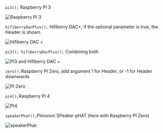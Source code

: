 `pi3();` Raspberry PI 3

![Raspberry PI 3](https://github.com/saarbastler/library.scad/raw/master/doc/raspberrypi.png)

`hifiberryDacPlus();` Hifiberry DAC+, if the optional parameter is true, the Header is shown.

![Hifiberry DAC +](https://github.com/saarbastler/library.scad/raw/master/doc/hifiberrydacplus.png)

`pi3();
hifiberryDacPlus();` Combining both

![PI3 and Hifiberry DAC +](https://github.com/saarbastler/library.scad/raw/master/doc/Pi3WithHifiberry.png)

`zero();`Raspberry PI Zero, add argument 1 for Header, or -1 for Header downwards

![PI Zero](https://github.com/saarbastler/library.scad/raw/master/doc/pizero.png)

`pi4();`Raspberry PI 4

![PI4](https://github.com/saarbastler/library.scad/raw/master/doc/pi4.png)

`speakerPhat();`Pimoroni SPeaker pHAT (here with Raspberry PI Zero)

![speakerPhat](https://github.com/saarbastler/library.scad/raw/master/doc/phat.png)
